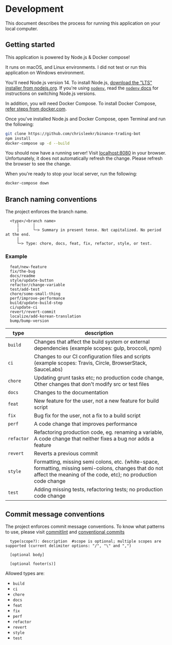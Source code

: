 # Development

This document describes the process for running this application on your local computer.

## Getting started

This application is powered by Node.js & Docker compose!

It runs on macOS, and Linux environments. I did not test or run this application on Windows environment.

You'll need Node.js version 14. To install Node.js, [download the "LTS" installer from nodejs.org](https://nodejs.org). If you're using [`nodenv`](https://github.com/nodenv/nodenv), read the [`nodenv` docs](#nodenv) for instructions on switching Node.js versions.

In addition, you will need Docker Compose. To install Docker Compose, [refer steps from docker.com](https://docs.docker.com/compose/install/).

Once you've installed Node.js and Docker Compose, open Terminal and run the following:

```sh
git clone https://github.com/chrisleekr/binance-trading-bot
npm install
docker-compose up -d --build
```

You should now have a running server! Visit [localhost:8080](http://localhost:8080) in your browser. Unfortunately, it does not automatically refresh the change. Please refresh the browser to see the change.

When you're ready to stop your local server, run the following:

```sh
docker-compose down
```

## Branch naming conventions

The project enforces the branch name.

```text
  <type>/<branch name>
     │      │
     |      └─> Summary in present tense. Not capitalized. No period at the end.
     |
     └─> Type: chore, docs, feat, fix, refactor, style, or test.
```

### Example

```text
  feat/new-feature
  fix/the-bug
  docs/readme
  style/update-button
  refactor/change-variable
  test/add-test
  chore/some-small-thing
  perf/improve-performance
  build/update-build-step
  ci/update-ci
  revert/revert-commit
  localize/add-korean-translation
  bump/bump-version
```

| type        | description       |
| ----------- | ----------------- |
| `build`     | Changes that affect the build system or external dependencies (example scopes: gulp, broccoli, npm) |
| `ci`        | Changes to our CI configuration files and scripts (example scopes: Travis, Circle, BrowserStack, SauceLabs) |
| `chore`     | Updating grunt tasks etc; no production code change, Other changes that don't modify src or test files |
| `docs`      | Changes to the documentation |
| `feat`      | New feature for the user, not a new feature for build script |
| `fix`       | Bug fix for the user, not a fix to a build script |
| `perf`      | A code change that improves performance |
| `refactor`  | Refactoring production code, eg. renaming a variable, A code change that neither fixes a bug nor adds a feature |
| `revert`    | Reverts a previous commit |
| `style`     | Formatting, missing semi colons, etc. (white-space, formatting, missing semi-colons, changes that do not affect the meaning of the code, etc); no production code change |
| `test`      | Adding missing tests, refactoring tests; no production code change |

## Commit message conventions

The project enforces commit message conventions. To know what patterns to use, please visit [commitlint](https://github.com/conventional-changelog/commitlint/#what-is-commitlint) and [conventional commits](https://www.conventionalcommits.org/en/v1.0.0/)

```text
  type(scope?): description  #scope is optional; multiple scopes are supported (current delimiter options: "/", "\" and ",")

  [optional body]

  [optional footer(s)]
```

Allowed types are:

- `build`
- `ci`
- `chore`
- `docs`
- `feat`
- `fix`
- `perf`
- `refactor`
- `revert`
- `style`
- `test`
